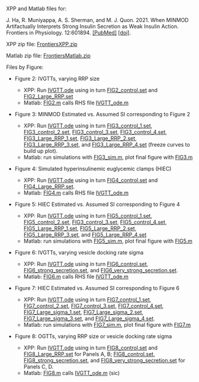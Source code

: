 XPP and Matlab files for:

J. Ha, R. Muniyappa, A. S. Sherman, and M. J. Quon. 2021. When MINMOD Artifactually Interprets Strong Insulin Secretion as Weak Insulin Action. Frontiers in Physiology. 12:601894. [[PubMed]](https://pubmed.ncbi.nlm.nih.gov/33967818/) [[doi]](https://www.frontiersin.org/articles/10.3389/fphys.2021.601894/full).

XPP zip file: [FrontiersXPP.zip](FrontiersXPP.zip)

Matlab zip file: [FrontiersMatlab.zip](FrontiersMatlab.zip)

Files by Figure:

* Figure 2: IVGTTs, varying RRP size
    * XPP: Run [IVGTT.ode](IVGTT.ode) using in turn [FIG2_control.set](FIG2_control.set) and [FIG2_Large_RRP.set](FIG2_Large_RRP.set)
    * Matlab: [FIG2.m](FIG2.m) calls RHS file [IVGTT_ode.m](IVGTT_ode.m) 

* Figure 3: MINMOD Estimated vs. Assumed SI corresponding to Figure 2
    * XPP: Run [IVGTT.ode](IVGTT.ode) using in turn [FIG3_control_1.set](FIG3_control_1.set), [FIG3_control_2.set](FIG3_control_2.set), [FIG3_control_3.set](FIG3_control_3.set), [FIG3_control_4.set](FIG3_control_4.set), [FIG3_Large_RRP_1.set](FIG3_Large_RRP_1.set), [FIG3_Large_RRP_2.set](FIG3_Large_RRP_2.set), [FIG3_Large_RRP_3.set](FIG3_Large_RRP_3.set), and [FIG3_Large_RRP_4.set](FIG3_Large_RRP_4.set) (freeze curves to build up plot).        
    * Matlab: run simulations with [FIG3_sim.m](FIG3_sim.m), plot final figure with [FIG3.m](FIG3.m)

* Figure 4: Simulated hyperinsulinemic euglycemic clamps (HIEC)
    * XPP:  Run [IVGTT.ode](IVGTT.ode) using in turn [FIG4_control.set](FIG4_control.set) and [FIG4_Large_RRP.set](FIG4_Large_RRP.set). 
    * Matlab: [FIG4.m](FIG4.m) calls RHS file [IVGTT_ode.m](IVGTT_ode.m) 

* Figure 5: HIEC Estimated vs. Assumed SI corresponding to Figure 4
    * XPP: Run [IVGTT.ode](IVGTT.ode) using in turn [FIG5_control_1.set](FIG5_control_1.set), [FIG5_control_2.set](FIG5_control_2.set), [FIG3_control_3.set](FIG5_control_3.set), [FIG5_control_4.set](FIG5_control_4.set), [FIG5_Large_RRP_1.set](FIG5_Large_RRP_1.set), [FIG5_Large_RRP_2.set](FIG5_Large_RRP_2.set), [FIG5_Large_RRP_3.set](FIG5_Large_RRP_3.set), and [FIG5_Large_RRP_4.set](FIG3_Large_RRP_5.set)
    * Matlab: run simulations with [FIG5_sim.m](FIG5_sim.m), plot final figure with [FIG5.m](FIG5.m)

* Figure 6: IVGTTs, varying vesicle docking rate sigma
    * XPP: Run [IVGTT.ode](IVGTT.ode) using in turn [FIG6_control.set](FIG6_control.set), [FIG6_strong_secretion.set](FIG6_strong_secretion.set), and [FIG6_very_strong_secretion.set](FIG6_very_strong_secretion.set).
    * Matlab: [FIG6.m](FIG6.m) calls RHS file [IVGTT_ode.m](IVGTT_ode.m) 

* Figure 7:  HIEC Estimated vs. Assumed SI corresponding to Figure 6
    * XPP: Run [IVGTT.ode](IVGTT.ode) using in turn [FIG7_control_1.set](FIG7_control_1.set), [FIG7_control_2.set](FIG7_control_2.set), [FIG7_control_3.set](FIG7_control_3.set), [FIG7_control_4.set](FIG7_control_4.set), [FIG7_Large_sigma_1.set](FIG7_Large_sigma_1.set), [FIG7_Large_sigma_2.set](FIG7_Large_sigma_2.set), [FIG7_Large_sigma_3.set](FIG7_Large_sigma_3.set), and [FIG7_Large_sigma_4.set](FIG7_Large_sigma_4.set). 
    * Matlab: run simulations with [FIG7_sim.m](FIG7_sim.m), plot final figure with [FIG7.m](FIG7.m)

* Figure 8: OGTTs, varying RRP size or vesicle docking rate sigma
    * XPP:   Run [IVGTT.ode](IVGTT.ode) using in turn [FIG8_control.set](FIG8_control.set) and [FIG8_Large_RRP.set](FIG8_Large_RRP.set) for Panels A, B; [FIG8_control.set](FIG8_control.set), [FIG8_strong_secretion.set](FIG8_strong_secretion.set), and [FIG8_very_strong_secretion.set](FIG8_very_strong_secretion.set) for Panels C, D. 
    * Matlab: [FIG8.m](FIG8.m) calls [IVGTT_ode.m](IVGTT_ode.m) (sic) 
